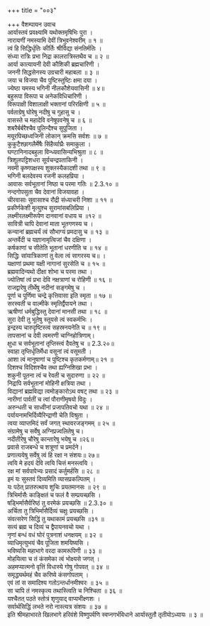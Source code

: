 +++
title = "००३"

+++
वैशम्पायन उवाच  
आर्यास्तवं प्रवक्ष्यामि यथोक्तमृषिभिः पुरा ।  
नारायणीं नमस्यामि देवीं त्रिभुवनेश्वरीम् ॥ १ ॥  
त्वं हि सिद्धिर्धृतिः कीर्तिः श्रीर्विद्या संनतिर्मतिः ।  
संध्या रात्रिः प्रभा निद्रा कालरात्रिस्तथैव च ॥ २ ॥  
आर्या कात्यायनी देवी कौशिकी ब्रह्मचारिणी ।  
जननी सिद्धसेनस्य उग्रचारी महाबला ॥ ३ ॥  
जया च विजया चैव पुष्टिस्तुष्टिः क्षमा दया ।  
ज्येष्ठा यमस्य भगिनी नीलकौशेयवासिनी ॥ ४॥  
बहुरूपा विरूपा च अनेकविधिचारिणी ।  
विरूपाक्षी विशालाक्षी भक्तानां परिरक्षिणी ॥ ५ ॥  
पर्वताग्रेषु घोरेषु नदीषु च गुहासु च ।  
वासस्ते च महादेवि वनेषूपवनेषु च ॥ ६ ॥  
शबरैर्बर्बरैश्चैव पुलिन्दैश्च सुपूजिता ।  
मयूरपिच्छध्वजिनी लोकान् क्रमसि सर्वशः ॥ ७ ॥  
कुकुटैश्छागलैर्मेषैः सिंहैर्व्याघ्रैः समाकुला ।  
घण्टानिनादबहुला विन्ध्यवासिन्यभिश्रुता ॥ ८ ॥  
त्रिशूलपट्टिशधरा सूर्यचन्द्रपताकिनी ।  
नवमी कृष्णपक्षस्य शुक्लस्यैकादशी तथा ॥ ९ ॥  
भगिनी बलदेवस्य रजनी कलहप्रिया ।  
आवासः सर्वभूतानां निष्ठा च परमा गतिः ॥ 2.3.१० ॥  
नन्दगोपसुता चैव देवानां विजयावहा ।  
चीरवासाः सुवासाश्च रौद्री संध्याचरी निशा ॥ ११ ॥  
प्रकीर्णकेशी मृत्युश्च सुरामांसबलिप्रिया ।  
लक्ष्मीरलक्ष्मीरूपेण दानवानां वधाय च ॥१२ ॥  
सावित्री चापि देवानां माता भूतगणस्य च ।  
कन्यानां ब्रह्मचर्यं त्वं सौभाग्यं प्रमदासु च ॥ १३ ॥  
अन्तर्वेदी च यज्ञानामृत्विजां चैव दक्षिणा ।  
कर्षकाणां च सीतेति भूतानां धरणीति च ॥ १४ ॥  
सिद्धिः सांयात्रिकाणां तु वेला त्वं सागरस्य च॥ ।  
यक्षाणां प्रथमा यक्षी नागानां सुरसेति च ॥ १५ ॥  
ब्रह्मवादिन्यथो दीक्षा शोभा च परमा तथा ।  
ज्योतिषां त्वं प्रभा देवि नक्षत्राणां च रोहिणी ॥ १६ ॥  
राजद्वारेषु तीर्थेषु नदीनां सङ्गमेषु च ।  
पूर्णा च पूर्णिमा चन्द्रे कृत्तिवासा इति स्मृता ॥ १७ ॥  
सरस्वती च वाल्मीके स्मृतिर्द्वैपायने तथा ।  
ऋषीणां धर्मबुद्धिस्तु देवानां मानसी तथा ॥ १८ ॥  
सुरा देवी तु भूतेषु स्तूयसे त्वं स्वकर्मभिः ।  
इन्द्रस्य चारुदृष्टिस्त्वं सहस्रनयनेति च ॥ १९ ॥  
तापसानां च देवी त्वमरणी चाग्निहोत्रिणाम्।  
क्षुधा च सर्वभूतानां तृप्तिस्त्वं दैवतेषु च ॥ 2.3.२०॥  
स्वाहा तृप्तिर्धृतिर्मेधा वसूनां त्वं वसूमती ।  
आशा त्वं मानुषाणां च पुष्टिश्च कृतकर्मणाम्॥ २१ ॥  
दिशश्च विदिशश्चैव तथा ह्यग्निशिखा प्रभा ।  
शकुनी पूतना त्वं च रेवती च सुदारुणा ॥ २२ ॥  
निद्रापि सर्वभूतानां मोहिनी क्षत्रिया तथा ।  
विद्यानां ब्रह्मविद्या त्वमोङ्कारोऽथ वषट् तथा ॥ २३ ॥  
नारीणां पार्वतीं च त्वां पौराणीमृषयो विदुः ।  
अरुन्धती च साध्वीनां प्रजापतिवचो यथा ॥ २४ ॥  
पर्यायनामभिर्दिव्यैरिन्द्राणी चेति विश्रुता ।  
त्वया व्याप्तमिदं सर्वं जगत् स्थावरजङ्गमम् ॥ २५ ॥  
संग्रामेषु च सर्वेषु अग्निप्रज्वलितेषु च।  
नदीतीरेषु चौरेषु कान्तारेषु भयेषु च ॥२६॥  
प्रवासे राजबन्धे च शत्रूणां च प्रमर्दने।  
प्रणात्ययेषु सर्वेषु त्वं हि रक्षा न संशयः॥ २७॥  
त्वयि मे हदयं देवि त्वयि चित्तं मनस्त्वयि ।  
रक्ष मां सर्वपापेभ्यः प्रसादं कर्तुमर्हसि ॥ २८ ॥  
इमं यः सुस्तवं दिव्यमिति व्यासप्रकल्पितम् ।  
यः पठेत् प्रातरुत्थाय शुचिः प्रयतमानसः ॥ २९ ॥  
त्रिभिर्मासैः काङ्क्षितं च फलं वै सम्प्रयच्छसि ।  
षड्भिर्मासैर्वरिष्ठं तु वरमेकं प्रयच्छसि ॥ 2.3.३० ॥  
अर्चिता तु त्रिभिर्मासैर्दिव्यं चक्षुः प्रयच्छसि ।  
संवत्सरेण सिद्धिं तु यथाकामं प्रयच्छसि ॥३१ ॥  
सत्यं ब्रह्म च दिव्यं च द्वैपायनवचो यथा ।  
नृणां बन्धं वधं घोरं पुत्रनाशं धनक्षयम् ॥ ३२ ॥  
व्याधिमृत्युभयं चैव पूजिता शमयिष्यसि ।  
भविष्यसि महाभागे वरदा कामरूपिणी ॥ ३३ ॥  
मोहयित्वा च तं कंसमेका त्वं भोक्ष्यसे जगत् ।  
अहमप्यात्मनो वृत्तिं विधास्ये गोषु गोपवत् ॥ ३४ ॥  
समृद्ध्यर्थमहं चैव करिष्ये कंसगोपताम् ।  
एवं तां स समादिश्य गतोऽन्तर्धानमीश्वरः ॥ ३५ ॥  
सा चापि तं नमस्कृत्य तथास्त्विति च निश्चिता ॥ ३६ ॥  
यश्चैतत् पठते स्तोत्रं शृणुयाद् वाप्यभीक्ष्णशः ।  
सर्वार्थसिद्धिं लभते नरो नास्त्यत्र संशयः ॥ ३७ ॥  
इति श्रीमहाभारते खिलभागे हरिवंशे विष्णुपर्वणि स्वप्नगर्भविधाने आर्यास्तुतौ तृतीयोऽध्यायः ॥ ३ ॥